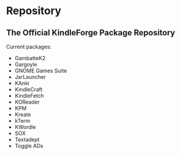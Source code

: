 # Repository

## The Official KindleForge Package Repository

Current packages:

- GambatteK2 
- Gargoyle
- GNOME Games Suite
- JarLauncher
- KAnki
- KindleCraft
- KindleFetch
- KOReader
- KPM
- Kreate
- kTerm
- KWordle
- SOX
- Textadept
- Toggle ADs

